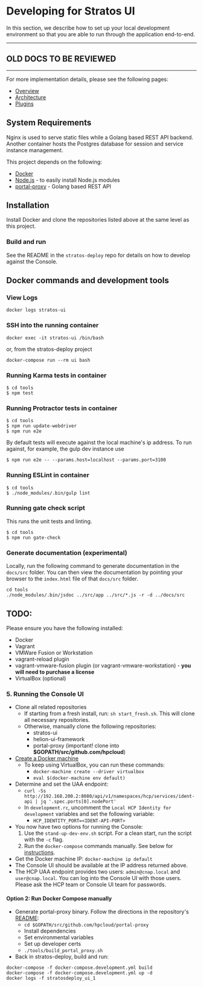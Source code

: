 # Developing for Stratos UI

In this section, we describe how to set up your local development environment so that you are able to run through the application end-to-end. 

---
## OLD DOCS TO BE REVIEWED
---

For more implementation details, please see the following pages:
* [Overview](docs/README.md)
* [Architecture](docs/architecture.md)
* [Plugins](docs/plugins.md)


## System Requirements
Nginx is used to serve static files while a Golang based REST API backend. Another container hosts the Postgres database for session and service instance management.

This project depends on the following:
* [Docker](https://docs.docker.com/mac)
* [Node.js](https://nodejs.org) - to easily install Node.js modules
* [portal-proxy](https://github.com/hpcloud/portal-proxy) - Golang based REST API

## Installation
Install Docker and clone the repositories listed above at the same level as this project.

### Build and run
See the README in the `stratos-deploy` repo for details on how to develop against the Console.

## Docker commands and development tools

### View Logs
```
docker logs stratos-ui
```

### SSH into the running container
```
docker exec -it stratos-ui /bin/bash
```
or, from the stratos-deploy project
```
docker-compose run --rm ui bash
```

### Running Karma tests in container
```
$ cd tools
$ npm test
```

### Running Protractor tests in container
```
$ cd tools
$ npm run update-webdriver
$ npm run e2e
```
By default tests will execute against the local machine's ip address. To run against, for example, the gulp dev instance use
```
$ npm run e2e -- --params.host=localhost --params.port=3100
```

### Running ESLint in container
```
$ cd tools
$ ./node_modules/.bin/gulp lint
```

### Running gate check script
This runs the unit tests and linting.
```
$ cd tools
$ npm run gate-check
```

### Generate documentation (experimental)
Locally, run the following command to generate documentation in the `docs/src` folder. You can then view the documentation by pointing your browser to the `index.html` file of that `docs/src` folder.
```
cd tools 
./node_modules/.bin/jsdoc ../src/app ../src/*.js -r -d ../docs/src
```






TODO:
---

Please ensure you have the following installed:
* Docker
* Vagrant
* VMWare Fusion or Workstation
* vagrant-reload plugin
* vagrant-vmware-fusion plugin (or vagrant-vmware-workstation) - **you will need to purchase a license**
* VirtualBox (optional)

### <a id="running-ui"></a>5. Running the Console UI
* Clone all related repositories
  - If starting from a fresh install, run: `sh start_fresh.sh`. This will clone all necessary repositories.
  - Otherwise, manually clone the following repositories:
    - stratos-ui
    - helion-ui-framework
    - portal-proxy (important! clone into **$GOPATH/src/github.com/hpcloud**)
* [Create a Docker machine](create_docker_machine.md)
  - To keep using VirtualBox, you can run these commands:
    - `docker-machine create --driver virtualbox`
    - `eval $(docker-machine env default)`
* Determine and set the UAA endpoint:
  - `curl -Ss http://192.168.200.2:8080/api/v1/namespaces/hcp/services/ident-api | jq '.spec.ports[0].nodePort'`
  - In `development.rc`, uncomment the `Local HCP Identity for development` variables and set the following variable:
    - `HCP_IDENTITY_PORT=<IDENT-API-PORT>`
* You now have two options for running the Console:
  1. Use the `stand-up-dev-env.sh` script. For a clean start, run the script with the `-c` flag.
  2. Run the `docker-compose` commands manually. See below for [instructions](#running-ui-manually).
* Get the Docker machine IP: `docker-machine ip default`
* The Console UI should be available at the IP address returned above.
* The HCP UAA endpoint provides two users: `admin@cnap.local` and `user@cnap.local`. You can log into the Console UI with those users. Please ask the HCP team or Console UI team for passwords.

#### <a id="running-ui-manually"></a>Option 2: Run Docker Compose manually ####
* Generate portal-proxy binary. Follow the directions in the repository's [README](https://github.com/hpcloud/portal-proxy):
  - `cd $GOPATH/src/github.com/hpcloud/portal-proxy`
  - Install dependencies
  - Set environmental variables
  - Set up developer certs
  - `./tools/build_portal_proxy.sh`
* Back in stratos-deploy, build and run:
```
docker-compose -f docker-compose.development.yml build
docker-compose -f docker-compose.development.yml up -d
docker logs -f stratosdeploy_ui_1
```
